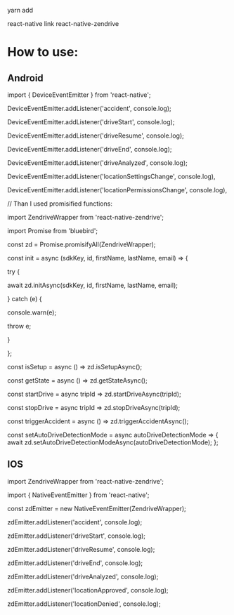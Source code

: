 
yarn add

react-native link react-native-zendrive

#  How to use:

## Android

import { DeviceEventEmitter } from 'react-native';

DeviceEventEmitter.addListener('accident', console.log);

DeviceEventEmitter.addListener('driveStart', console.log);

DeviceEventEmitter.addListener('driveResume', console.log);

DeviceEventEmitter.addListener('driveEnd', console.log);

DeviceEventEmitter.addListener('driveAnalyzed', console.log);

DeviceEventEmitter.addListener('locationSettingsChange', console.log),

DeviceEventEmitter.addListener('locationPermissionsChange', console.log),


// Than I used promisified functions:

import ZendriveWrapper from 'react-native-zendrive';

import Promise from 'bluebird';

const zd = Promise.promisifyAll(ZendriveWrapper);

const init = async (sdkKey, id, firstName, lastName, email) => {

try {

await zd.initAsync(sdkKey, id, firstName, lastName, email);

  } catch (e) {

console.warn(e);

throw e;

  }

};

const isSetup = async () => zd.isSetupAsync();

const getState = async () => zd.getStateAsync();

const startDrive = async tripId => zd.startDriveAsync(tripId);

const stopDrive = async tripId => zd.stopDriveAsync(tripId);

const triggerAccident = async () => zd.triggerAccidentAsync();

const setAutoDriveDetectionMode = async autoDriveDetectionMode => {
  await zd.setAutoDriveDetectionModeAsync(autoDriveDetectionMode);
};

## IOS
import ZendriveWrapper from 'react-native-zendrive';

import { NativeEventEmitter } from 'react-native';

const zdEmitter = new NativeEventEmitter(ZendriveWrapper);

zdEmitter.addListener('accident', console.log);

zdEmitter.addListener('driveStart', console.log);

zdEmitter.addListener('driveResume', console.log);

zdEmitter.addListener('driveEnd', console.log);

zdEmitter.addListener('driveAnalyzed', console.log);

zdEmitter.addListener('locationApproved', console.log);

zdEmitter.addListener('locationDenied', console.log);




